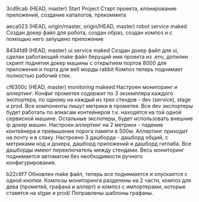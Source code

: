 3cd9cab (HEAD, master) Start Project
Старт проекта, клонирование приложений, создание каталогов, прекоммита

aeca023 (HEAD, origin/master, origin/HEAD, master) robot service maked
Создан докер файл для робота, создан образ, создан композ и с помощью него запущено приложение

8434fd9 (HEAD, master) ui service maked
Создан докер файл для ui, сделан работающий make файл берущий имя проекта из .env, допилин скрипт поднятия докер машины с открытием портов 8000 для приложения и порта для веб морды rabbit
Композ теперь поднимает полностью рабочий стек.

cf6300c (HEAD, master) monitoring makeed
Настроен мониторинг и аллертинг. Конфиг прометея содержит по 3 экземпляра каждого экспортера, по одному на каждый из трех стендов - dev (service), stage и prod. Все компоненты пишут метрики в прометея. Все dev экспортеры будет работать по алиасам контейнеров
т.к. находятся на той одной сервисной машине. Остальные экспотеры, будет использовать внешние ip докер машин. Настроен аллертинг на 2 метрики - падение контейнера и превышение порога памяти в 500м. Аллертинг приходит на почту и в слаку.
Настроено 3 дашборда - дашборд общий, с метриками нод и докера, дашборд приложений и дашборд гитлаба. Все дашборды имеют переключатель между стендами. Весь мониторинг поднимается автоматом без необходимости ручного конфигурирования.

b22c6f7
Обновлен make файл, теперь все поднимается и опускается с одной кнопки. Композы мониторинга разделены на 2 части, композ для дева (прометей, графана и аллерт) и композ с импортерами, которые ставятся на stgae и prod/
Поправлены шаблоны графаны.
